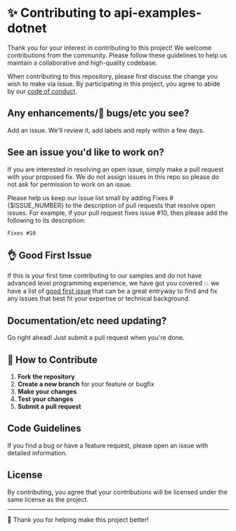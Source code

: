 # ✨ Contributing to api-examples-dotnet

Thank you for your interest in contributing to this project! We welcome contributions from the community. Please follow these guidelines to help us maintain a collaborative and high-quality codebase.

When contributing to this repository, please first discuss the change you wish to make via issue. By participating in this project, you agree to abide by our [code of conduct](CODE_OF_CONDUCT.md).

## Any enhancements/🐛 bugs/etc you see?

Add an issue.  We'll review it, add labels and reply within a few days.

## See an issue you'd like to work on?

If you are interested in resolving an open issue, simply make a pull request with your proposed fix. We do not assign issues in this repo so please do not ask for permission to work on an issue.

Please help us keep our issue list small by adding Fixes #{$ISSUE_NUMBER} to the description of pull requests that resolve open issues. For example, if your pull request fixes issue #10, then please add the following to its description:
```
Fixes #10
```

## 👌 Good First Issue

If this is your first time contributing to our samples and do not have advanced level programming experience, we have got you covered 💥 we have a list of [good first issue](https://github.com/reka-ai/api-examples-dotnet/labels/good%20first%20issue) that can be a great entryway to find and fix any issues that best fit your expertise or technical background.

## Documentation/etc need updating?

Go right ahead! Just submit a pull request when you're done.

## 🚀 How to Contribute

1. **Fork the repository**
2. **Create a new branch** for your feature or bugfix
3. **Make your changes**
4. **Test your changes**
5. **Submit a pull request**

## Code Guidelines
If you find a bug or have a feature request, please open an issue with detailed information.


## License

By contributing, you agree that your contributions will be licensed under the same license as the project.

---
💜 Thank you for helping make this project better!
